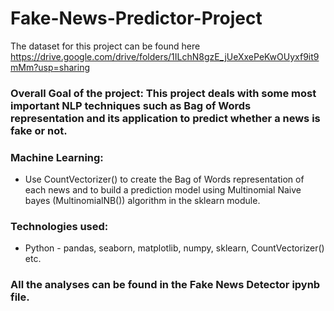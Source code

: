 # Fake-News-Predictor-Project
The dataset for this project can be found here https://drive.google.com/drive/folders/1ILchN8gzE_jUeXxePeKwOUyxf9it9mMm?usp=sharing
### Overall Goal of the project: This project deals with some most important NLP techniques such as Bag of Words representation and its application to predict whether a news is fake or not.
### Machine Learning:
* Use CountVectorizer() to create the Bag of Words representation of each news and to build a prediction model using Multinomial Naive bayes (MultinomialNB()) algorithm in the sklearn module.
### Technologies used:
* Python - pandas, seaborn, matplotlib, numpy, sklearn, CountVectorizer() etc.
### All the analyses can be found in the Fake News Detector ipynb file.
